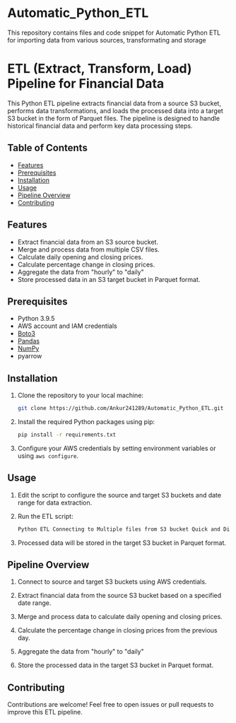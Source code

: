 # Automatic_Python_ETL
This repository contains files and code snippet for Automatic Python ETL for importing data from various sources, transformating and storage

# ETL (Extract, Transform, Load) Pipeline for Financial Data

This Python ETL pipeline extracts financial data from a source S3 bucket, performs data transformations, and loads the processed data into a target S3 bucket in the form of Parquet files. The pipeline is designed to handle historical financial data and perform key data processing steps.

## Table of Contents

- [Features](#features)
- [Prerequisites](#prerequisites)
- [Installation](#installation)
- [Usage](#usage)
- [Pipeline Overview](#pipeline-overview)
- [Contributing](#contributing)

## Features

- Extract financial data from an S3 source bucket.
- Merge and process data from multiple CSV files.
- Calculate daily opening and closing prices.
- Calculate percentage change in closing prices.
- Aggregate the data from "hourly" to "daily"
- Store processed data in an S3 target bucket in Parquet format.

## Prerequisites

- Python 3.9.5
- AWS account and IAM credentials
- [Boto3](https://boto3.amazonaws.com/v1/documentation/api/latest/index.html)
- [Pandas](https://pandas.pydata.org/)
- [NumPy](https://numpy.org/)
- pyarrow

## Installation

1. Clone the repository to your local machine:
   ```sh
   git clone https://github.com/Ankur241289/Automatic_Python_ETL.git

3. Install the required Python packages using pip:
   ```sh
   pip install -r requirements.txt

5. Configure your AWS credentials by setting environment variables or using `aws configure`.

## Usage

1. Edit the script to configure the source and target S3 buckets and date range for data extraction.

2. Run the ETL script:
   ```sh
   Python ETL Connecting to Multiple files from S3 bucket Quick and Dirty.py
   
4. Processed data will be stored in the target S3 bucket in Parquet format.

## Pipeline Overview
1. Connect to source and target S3 buckets using AWS credentials.

2. Extract financial data from the source S3 bucket based on a specified date range.

3. Merge and process data to calculate daily opening and closing prices.

4. Calculate the percentage change in closing prices from the previous day.

5. Aggregate the data from "hourly" to "daily"

6. Store the processed data in the target S3 bucket in Parquet format.
   
## Contributing
Contributions are welcome! Feel free to open issues or pull requests to improve this ETL pipeline.

